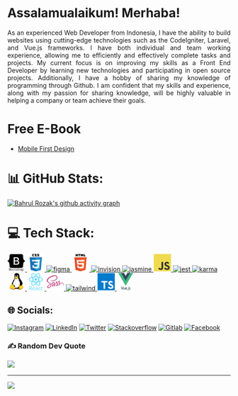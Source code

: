 <!-- [![An image of @bahrulrozak's Holopin badges, which is a link to view their full Holopin profile](https://holopin.me/bahrulrozak)](https://holopin.io/@bahrulrozak) -->

# Assalamualaikum! Merhaba!
<p align="justify">
As an experienced Web Developer from Indonesia, I have the ability to build websites using cutting-edge technologies such as the CodeIgniter, Laravel, and Vue.js frameworks. I have both individual and team working experience, allowing me to efficiently and effectively complete tasks and projects. My current focus is on improving my skills as a Front End Developer by learning new technologies and participating in open source projects. Additionally, I have a hobby of sharing my knowledge of programming through Github. I am confident that my skills and experience, along with my passion for sharing knowledge, will be highly valuable in helping a company or team achieve their goals.</p>

# Free E-Book
- [Mobile First Design](https://www.researchgate.net/publication/366657605_Mobile_First_Approach_Guide?_sg=bBOtAlRj32erDgfLS32OVYzTsmT0iDntrHeC29hPnRUpbFEa9xBWkJIkrPn59RFo8uTrjFXhrjH1sUA)


# 📊 GitHub Stats:
[![Bahrul Rozak's github activity graph](https://github-readme-activity-graph.cyclic.app/graph?username=Bahrul-Rozak&theme=dracula)](https://github.com/Bahrul-Rozak)

# 💻 Tech Stack:
<p align="left"> <a href="https://getbootstrap.com" target="_blank" rel="noreferrer"> <img src="https://raw.githubusercontent.com/devicons/devicon/master/icons/bootstrap/bootstrap-plain-wordmark.svg" alt="bootstrap" width="40" height="40"/> </a> <a href="https://www.w3schools.com/css/" target="_blank" rel="noreferrer"> <img src="https://raw.githubusercontent.com/devicons/devicon/master/icons/css3/css3-original-wordmark.svg" alt="css3" width="40" height="40"/> </a> <a href="https://www.figma.com/" target="_blank" rel="noreferrer"> <img src="https://www.vectorlogo.zone/logos/figma/figma-icon.svg" alt="figma" width="40" height="40"/>  <a href="https://www.w3.org/html/" target="_blank" rel="noreferrer"> <img src="https://raw.githubusercontent.com/devicons/devicon/master/icons/html5/html5-original-wordmark.svg" alt="html5" width="40" height="40"/> </a> <a href="https://www.invisionapp.com/" target="_blank" rel="noreferrer"> <img src="https://www.vectorlogo.zone/logos/invisionapp/invisionapp-icon.svg" alt="invision" width="40" height="40"/> </a> <a href="https://jasmine.github.io/" target="_blank" rel="noreferrer"> <img src="https://www.vectorlogo.zone/logos/jasmine/jasmine-icon.svg" alt="jasmine" width="40" height="40"/> </a> <a href="https://developer.mozilla.org/en-US/docs/Web/JavaScript" target="_blank" rel="noreferrer"> <img src="https://raw.githubusercontent.com/devicons/devicon/master/icons/javascript/javascript-original.svg" alt="javascript" width="40" height="40"/> </a> <a href="https://jestjs.io" target="_blank" rel="noreferrer"> <img src="https://www.vectorlogo.zone/logos/jestjsio/jestjsio-icon.svg" alt="jest" width="40" height="40"/> </a> <a href="https://karma-runner.github.io/latest/index.html" target="_blank" rel="noreferrer"> <img src="https://raw.githubusercontent.com/detain/svg-logos/780f25886640cef088af994181646db2f6b1a3f8/svg/karma.svg" alt="karma" width="40" height="40"/> </a> <a href="https://www.linux.org/" target="_blank" rel="noreferrer"> <img src="https://raw.githubusercontent.com/devicons/devicon/master/icons/linux/linux-original.svg" alt="linux" width="40" height="40"/> </a>  <a href="https://reactjs.org/" target="_blank" rel="noreferrer"> <img src="https://raw.githubusercontent.com/devicons/devicon/master/icons/react/react-original-wordmark.svg" alt="react" width="40" height="40"/> </a> <a href="https://sass-lang.com" target="_blank" rel="noreferrer"> <img src="https://raw.githubusercontent.com/devicons/devicon/master/icons/sass/sass-original.svg" alt="sass" width="40" height="40"/> </a> <a href="https://tailwindcss.com/" target="_blank" rel="noreferrer"> <img src="https://www.vectorlogo.zone/logos/tailwindcss/tailwindcss-icon.svg" alt="tailwind" width="40" height="40"/> </a> <a href="https://www.typescriptlang.org/" target="_blank" rel="noreferrer"> <img src="https://raw.githubusercontent.com/devicons/devicon/master/icons/typescript/typescript-original.svg" alt="typescript" width="40" height="40"/> </a> <a href="https://vuejs.org/" target="_blank" rel="noreferrer"> <img src="https://raw.githubusercontent.com/devicons/devicon/master/icons/vuejs/vuejs-original-wordmark.svg" alt="vuejs" width="40" height="40"/> </a> </p>
 

## 🌐 Socials:
[![Instagram](https://img.shields.io/badge/Instagram-%23E4405F.svg?logo=Instagram&logoColor=white)](https://instagram.com/rozak.dexamethasone)
[![LinkedIn](https://img.shields.io/badge/LinkedIn-%230077B5.svg?logo=linkedin&logoColor=white)](https://linkedin.com/in/bahrul-rozak) 
[![Twitter](https://img.shields.io/badge/Twitter-%231DA1F2.svg?logo=Twitter&logoColor=white)](https://twitter.com/bahrulrozak87)
[![Stackoverflow](https://img.shields.io/badge/Stackoverflow-%231DA1F2.svg?logo=Stackoverflow&logoColor=white)](https://stackoverflow.com/users/20835639/bahrul-rozak)
[![Gitlab](https://img.shields.io/badge/Gitlab-%231DA1F2.svg?logo=Gitlab&logoColor=white)](https://gitlab.com/bahrulrozak1453)
[![Facebook](https://img.shields.io/badge/Facebook-%231DA1F2.svg?logo=Facebook&logoColor=white)](https://www.facebook.com/people/Bahrul-Rozak/100089773847661/)



### ✍️ Random Dev Quote
![](https://quotes-github-readme.vercel.app/api?type=horizontal&theme=tokyonight)

---
[![](https://visitcount.itsvg.in/api?id=Bahrul-Rozak&icon=0&color=0)](https://visitcount.itsvg.in)

<!-- Proudly created with GPRM ( https://gprm.itsvg.in ) -->

